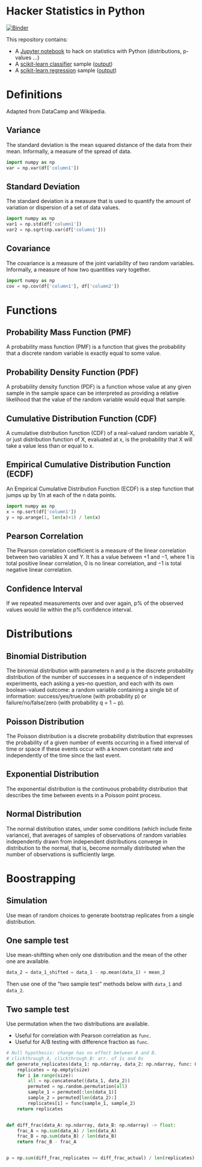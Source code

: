 # Hacker Statistics in Python

[![Binder](https://img.shields.io/badge/binder-iris.ipynb-green.svg)](https://mybinder.org/v2/gh/cbismuth/hacker-stats/master?filepath=iris.ipynb)

This repository contains:

* A [Jupyter notebook](iris.ipynb) to hack on statistics with Python (distributions, p-values ...)
* A [scikit-learn classifier](classifier.py) sample ([output](classifier.png))
* A [scikit-learn regression](regression.py) sample ([output](regression.png))

# Definitions

Adapted from DataCamp and Wikipedia.

## Variance

The standard deviation is the mean squared distance of the data from their mean. Informally, a measure of the spread of data.

```python
import numpy as np
var = np.var(df['column1'])
```

## Standard Deviation

The standard deviation is a measure that is used to quantify the amount of variation or dispersion of a set of data values.

```python
import numpy as np
var1 = np.std(df['column1'])
var2 = np.sqrt(np.var(df['column1']))
```

## Covariance

The covariance is a measure of the joint variability of two random variables. Informally, a measure of how two quantities vary together.

```python
import numpy as np
cov = np.cov(df['column1'], df['column2'])
```

# Functions

## Probability Mass Function (PMF)

A probability mass function (PMF) is a function that gives the probability that a discrete random variable is exactly equal to some value.

## Probability Density Function (PDF)

A probability density function (PDF) is a function whose value at any given sample in the sample space can be interpreted as providing a relative likelihood that the value of the random variable would equal that sample.

## Cumulative Distribution Function (CDF)

A cumulative distribution function (CDF) of a real-valued random variable X, or just distribution function of X, evaluated at x, is the probability that X will take a value less than or equal to x.

## Empirical Cumulative Distribution Function (ECDF)

An Empirical Cumulative Distribution Function (ECDF) is a step function that jumps up by 1/n at each of the n data points.

```python
import numpy as np
x = np.sort(df['column1'])
y = np.arange(1, len(x)+1) / len(x)
```

## Pearson Correlation

The Pearson correlation coefficient is a measure of the linear correlation between two variables X and Y. It has a value between +1 and −1, where 1 is total positive linear correlation, 0 is no linear correlation, and −1 is total negative linear correlation.

## Confidence Interval

If we repeated measurements over and over again, p% of the observed values would lie within the p% confidence interval.

# Distributions

## Binomial Distribution

The binomial distribution with parameters n and p is the discrete probability distribution of the number of successes in a sequence of n independent experiments, each asking a yes–no question, and each with its own boolean-valued outcome: a random variable containing a single bit of information: success/yes/true/one (with probability p) or failure/no/false/zero (with probability q = 1 − p).

## Poisson Distribution

The Poisson distribution is a discrete probability distribution that expresses the probability of a given number of events occurring in a fixed interval of time or space if these events occur with a known constant rate and independently of the time since the last event.

## Exponential Distribution

The exponential distribution is the continuous probability distribution that describes the time between events in a Poisson point process.

## Normal Distribution

The normal distribution states, under some conditions (which include finite variance), that averages of samples of observations of random variables independently drawn from independent distributions converge in distribution to the normal, that is, become normally distributed when the number of observations is sufficiently large.

# Boostrapping

## Simulation

Use mean of random choices to generate bootstrap replicates from a single distribution.

## One sample test

Use mean-shiftting when only one distribution and the mean of the other one are available.

```python
data_2 = data_1_shifted = data_1 - np.mean(data_1) + mean_2
```

Then use one of the "two sample test" methods below with `data_1` and `data_2`.

## Two sample test

Use permutation when the two distributions are available.

* Useful for correlation with Pearson correlation as `func`.
* Useful for A/B testing with difference fraction as `func`.

```python
# Null hypothesis: change has no effect between A and B.
# clickthrough_A, clickthrough_B: arr. of 1s and 0s
def generate_replicates(data_1: np.ndarray, data_2: np.ndarray, func: Callable[[np.ndarray, np.ndarray], float], size: int=1) -> np.ndarray:
    replicates = np.empty(size)
    for i in range(size):
        all = np.concatenate((data_1, data_2))
        permuted = np.random.permutation(all)
        sample_1 = permuted[:len(data_1)]
        sample_2 = permuted[len(data_2):]
        replicates[i] = func(sample_1, sample_2)
    return replicates


def diff_frac(data_A: np.ndarray, data_B: np.ndarray) -> float:
    frac_A = np.sum(data_A) / len(data_A)
    frac_B = np.sum(data_B) / len(data_B)
    return frac_B - frac_A


p = np.sum(diff_frac_replicates >= diff_frac_actual) / len(replicates)
```
